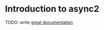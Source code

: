 # Introduction to async2

TODO: write [great documentation](http://jacobian.org/writing/what-to-write/)
